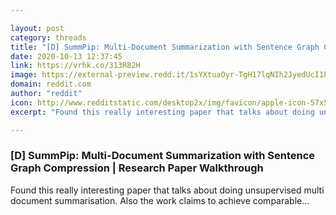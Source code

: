 ```yaml
---

layout: post
category: threads
title: "[D] SummPip: Multi-Document Summarization with Sentence Graph Compression"
date: 2020-10-13 12:37:45
link: https://vrhk.co/313R82H
image: https://external-preview.redd.it/1sYXtuaOyr-TgH17lqNIh2JyedUcI1P4YfdCsSUOips.jpg?width=480&height=251.308900524&auto=webp&crop=480:251.308900524,smart&s=72bddc5367063f4d93b13e43d090b080c59ba0f5
domain: reddit.com
author: "reddit"
icon: http://www.redditstatic.com/desktop2x/img/favicon/apple-icon-57x57.png
excerpt: "Found this really interesting paper that talks about doing unsupervised multi document summarisation. Also the work claims to achieve comparable..."

---
```


### [D] SummPip: Multi-Document Summarization with Sentence Graph Compression | Research Paper Walkthrough

Found this really interesting paper that talks about doing unsupervised multi document summarisation. Also the work claims to achieve comparable...